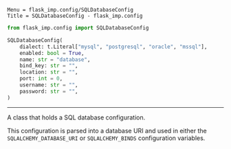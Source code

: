 ```
Menu = flask_imp.config/SQLDatabaseConfig
Title = SQLDatabaseConfig - flask_imp.config
```

```python
from flask_imp.config import SQLDatabaseConfig
```

```python
SQLDatabaseConfig(
    dialect: t.Literal["mysql", "postgresql", "oracle", "mssql"],
    enabled: bool = True,
    name: str = "database",
    bind_key: str = "",
    location: str = "",
    port: int = 0,
    username: str = "",
    password: str = "",
)
```

---

A class that holds a SQL database configuration. 

This configuration is parsed into a database URI and
used in either the `SQLALCHEMY_DATABASE_URI` or `SQLALCHEMY_BINDS` configuration variables.